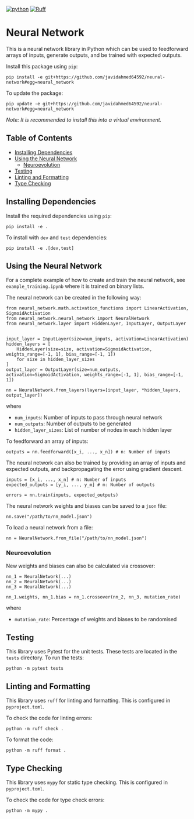 [![python](https://img.shields.io/badge/Python-3.12-3776AB.svg?style=flat&logo=python&logoColor=ffd343)](https://docs.python.org/3.12/)
[![Ruff](https://img.shields.io/endpoint?url=https://raw.githubusercontent.com/astral-sh/ruff/main/assets/badge/v2.json)](https://github.com/astral-sh/ruff)
<!-- omit from toc -->
# Neural Network
This is a neural network library in Python which can be used to feedforward arrays of inputs, generate outputs, and be trained with expected outputs.

Install this package using `pip`:

```
pip install -e git+https://github.com/javidahmed64592/neural-network#egg=neural_network
```

To update the package:

```
pip update -e git+https://github.com/javidahmed64592/neural-network#egg=neural_network
```

_Note: It is recommended to install this into a virtual environment._

<!-- omit from toc -->
## Table of Contents
- [Installing Dependencies](#installing-dependencies)
- [Using the Neural Network](#using-the-neural-network)
  - [Neuroevolution](#neuroevolution)
- [Testing](#testing)
- [Linting and Formatting](#linting-and-formatting)
- [Type Checking](#type-checking)

## Installing Dependencies
Install the required dependencies using `pip`:

    pip install -e .

To install with `dev` and `test` dependencies:

    pip install -e .[dev,test]

## Using the Neural Network
For a complete example of how to create and train the neural network, see `example_training.ipynb` where it is trained on binary lists.


The neural network can be created in the following way:

```
from neural_network.math.activation_functions import LinearActivation, SigmoidActivation
from neural_network.neural_network import NeuralNetwork
from neural_network.layer import HiddenLayer, InputLayer, OutputLayer


input_layer = InputLayer(size=num_inputs, activation=LinearActivation)
hidden_layers = [
    HiddenLayer(size=size, activation=SigmoidActivation, weights_range=[-1, 1], bias_range=[-1, 1])
    for size in hidden_layer_sizes
]
output_layer = OutputLayer(size=num_outputs, activation=SigmoidActivation, weights_range=[-1, 1], bias_range=[-1, 1])

nn = NeuralNetwork.from_layers(layers=[input_layer, *hidden_layers, output_layer])
```

where

- `num_inputs`: Number of inputs to pass through neural network
- `num_outputs`: Number of outputs to be generated
- `hidden_layer_sizes`: List of number of nodes in each hidden layer

To feedforward an array of inputs:

```
outputs = nn.feedforward([x_i, ..., x_n]) # n: Number of inputs
```

The neural network can also be trained by providing an array of inputs and expected outputs, and backpropagating the error using gradient descent.

```
inputs = [x_i, ..., x_n] # n: Number of inputs
expected_outputs = [y_i, ..., y_m] # m: Number of outputs

errors = nn.train(inputs, expected_outputs)
```

The neural network weights and biases can be saved to a `json` file:

```
nn.save("/path/to/nn_model.json")
```

To load a neural network from a file:

```
nn = NeuralNetwork.from_file("/path/to/nn_model.json")
```

### Neuroevolution
New weights and biases can also be calculated via crossover:

```
nn_1 = NeuralNetwork(...)
nn_2 = NeuralNetwork(...)
nn_3 = NeuralNetwork(...)

nn_1.weights, nn_1.bias = nn_1.crossover(nn_2, nn_3, mutation_rate)
```

where

- `mutation_rate`: Percentage of weights and biases to be randomised

## Testing
This library uses Pytest for the unit tests.
These tests are located in the `tests` directory.
To run the tests:

    python -m pytest tests

## Linting and Formatting
This library uses `ruff` for linting and formatting.
This is configured in `pyproject.toml`.

To check the code for linting errors:

    python -m ruff check .

To format the code:

    python -m ruff format .

## Type Checking
This library uses `mypy` for static type checking.
This is configured in `pyproject.toml`.

To check the code for type check errors:

    python -m mypy .
